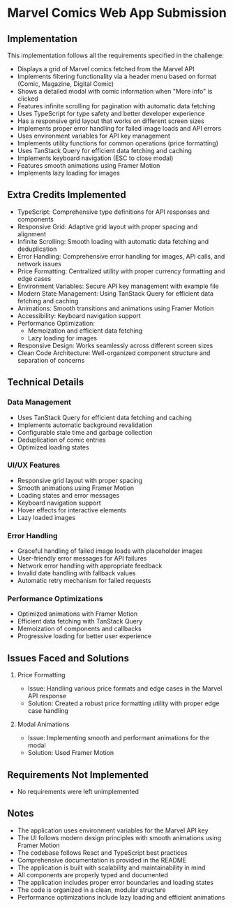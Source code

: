 # Marvel Comics Web App Submission

## Implementation

This implementation follows all the requirements specified in the challenge:

- Displays a grid of Marvel comics fetched from the Marvel API
- Implements filtering functionality via a header menu based on format (Comic, Magazine, Digital Comic)
- Shows a detailed modal with comic information when "More info" is clicked
- Features infinite scrolling for pagination with automatic data fetching
- Uses TypeScript for type safety and better developer experience
- Has a responsive grid layout that works on different screen sizes
- Implements proper error handling for failed image loads and API errors
- Uses environment variables for API key management
- Implements utility functions for common operations (price formatting)
- Uses TanStack Query for efficient data fetching and caching
- Implements keyboard navigation (ESC to close modal)
- Features smooth animations using Framer Motion
- Implements lazy loading for images

## Extra Credits Implemented

- TypeScript: Comprehensive type definitions for API responses and components
- Responsive Grid: Adaptive grid layout with proper spacing and alignment
- Infinite Scrolling: Smooth loading with automatic data fetching and deduplication
- Error Handling: Comprehensive error handling for images, API calls, and network issues
- Price Formatting: Centralized utility with proper currency formatting and edge cases
- Environment Variables: Secure API key management with example file
- Modern State Management: Using TanStack Query for efficient data fetching and caching
- Animations: Smooth transitions and animations using Framer Motion
- Accessibility: Keyboard navigation support
- Performance Optimization: 
  - Memoization and efficient data fetching
  - Lazy loading for images
- Responsive Design: Works seamlessly across different screen sizes
- Clean Code Architecture: Well-organized component structure and separation of concerns

## Technical Details

### Data Management
- Uses TanStack Query for efficient data fetching and caching
- Implements automatic background revalidation
- Configurable stale time and garbage collection
- Deduplication of comic entries
- Optimized loading states

### UI/UX Features
- Responsive grid layout with proper spacing
- Smooth animations using Framer Motion
- Loading states and error messages
- Keyboard navigation support
- Hover effects for interactive elements
- Lazy loaded images

### Error Handling
- Graceful handling of failed image loads with placeholder images
- User-friendly error messages for API failures
- Network error handling with appropriate feedback
- Invalid date handling with fallback values
- Automatic retry mechanism for failed requests

### Performance Optimizations
- Optimized animations with Framer Motion
- Efficient data fetching with TanStack Query
- Memoization of components and callbacks
- Progressive loading for better user experience

## Issues Faced and Solutions

1. Price Formatting
   - Issue: Handling various price formats and edge cases in the Marvel API response
   - Solution: Created a robust price formatting utility with proper edge case handling

2. Modal Animations
   - Issue: Implementing smooth and performant animations for the modal
   - Solution: Used Framer Motion

## Requirements Not Implemented

- No requirements were left unimplemented

## Notes

- The application uses environment variables for the Marvel API key
- The UI follows modern design principles with smooth animations using Framer Motion
- The codebase follows React and TypeScript best practices
- Comprehensive documentation is provided in the README
- The application is built with scalability and maintainability in mind
- All components are properly typed and documented
- The application includes proper error boundaries and loading states
- The code is organized in a clean, modular structure
- Performance optimizations include lazy loading and efficient animations 